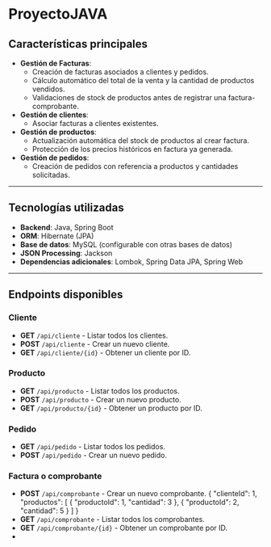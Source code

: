 # ProyectoJAVA
## Características principales
- **Gestión de Facturas**:
  - Creación de facturas asociados a clientes y pedidos.
  - Cálculo automático del total de la venta y la cantidad de productos vendidos.
  - Validaciones de stock de productos antes de registrar una factura-comprobante.
- **Gestión de clientes**:
  - Asociar facturas a clientes existentes.
- **Gestión de productos**:
  - Actualización automática del stock de productos al crear factura.
  - Protección de los precios históricos en factura ya generada.
- **Gestión de pedidos**:
  - Creación de pedidos con referencia a productos y cantidades solicitadas.

---

## Tecnologías utilizadas
- **Backend**: Java, Spring Boot
- **ORM**: Hibernate (JPA)
- **Base de datos**: MySQL (configurable con otras bases de datos)
- **JSON Processing**: Jackson
- **Dependencias adicionales**: Lombok, Spring Data JPA, Spring Web

---

## Endpoints disponibles
### **Cliente**
- **GET** `/api/cliente` - Listar todos los clientes.
- **POST** `/api/cliente` - Crear un nuevo cliente.
- **GET** `/api/cliente/{id}` - Obtener un cliente por ID.

### **Producto**
- **GET** `/api/producto` - Listar todos los productos.
- **POST** `/api/producto` - Crear un nuevo producto.
- **GET** `/api/producto/{id}` - Obtener un producto por ID.

### **Pedido**
- **GET** `/api/pedido` - Listar todos los pedidos.
- **POST** `/api/pedido` - Crear un nuevo pedido.

### **Factura o comprobante**
- **POST** `/api/comprobante` - Crear un nuevo comprobante.
{
    "clienteId": 1,
    "productos": [
        {
            "productoId": 1,
            "cantidad": 3
        },
        {
            "productoId": 2,
            "cantidad": 5
        }
    ]
}
- **GET** `/api/comprobante` - Listar todos los comprobantes.
- **GET** `/api/comprobante/{id}` - Obtener un comprobante por ID.
- 
